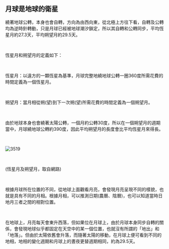 ## 月球是地球的衛星

繞著地球公轉，本身也會自轉，方向為由西向東，從北極上方往下看，自轉及公轉均為逆時針轉動，只是月球已經被地球潮汐鎖定，所以其自轉和公轉同步，平均恆星月約27.3天，平均朔望月約29.5天。

<br />

恆星月和朔望月的定義如下：

<br />

恆星月：以遠方的一顆恆星為基準，月球完整地繞地球公轉一圈360度所需花費的時間定義為一個恆星月。

<br />

朔望月：當月相從朔(望)到下一次朔(望)所需花費的時間定義為一個朔望月。

<br />

由於地球本身也會繞著太陽公轉，一個月約公轉30度，所以在一個朔望月的週期當中，月球繞地球公轉約390度，因此平均朔望月的長度會比平均恆星月來得長。

<br />

![3519](https://i.imgur.com/tA4HRMD.png)

<br />

(恆星月及朔望月，取自網路)

<br />

根據月球所在位置的不同，從地球上面觀看月亮，會發現月亮呈現不同的樣貌，也就是具有不同的月相。根據月相，可以推測日期(農曆、陰曆)，也可以知道當時日地月三者之間的相對位置。

<br />

在地球上，月亮每天會東升西落，但如果位在月球上，由於月球本身同步自轉的關係，會發現地球似乎都固定在天空中的某一個位置，也就沒有所謂的「地出」和「地落」。但由於太陽依舊會升落，而隨著太陽的移動，在月球上便可看到不同的地相，地相的變化週期和月球上的晝夜更替週期相同，約為29.5天。